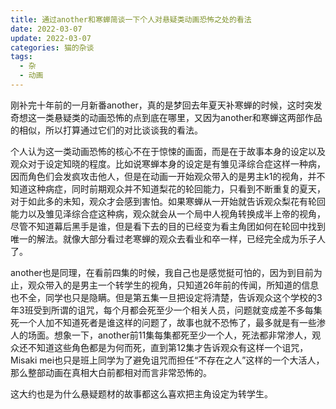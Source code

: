 ```yaml
---
title: 通过another和寒蝉简谈一下个人对悬疑类动画恐怖之处的看法
date: 2022-03-07
update: 2022-03-07
categories: 猫的杂谈
tags:
  - 杂
  - 动画
---
```

刚补完十年前的一月新番another，真的是梦回去年夏天补寒蝉的时候，这时突发奇想这一类悬疑类的动画恐怖的点到底在哪里，又因为another和寒蝉这两部作品的相似，所以打算通过它们的对比谈谈我的看法。  

个人认为这一类动画恐怖的核心不在于惊悚的画面，而是在于故事本身的设定以及观众对于设定知晓的程度。比如说寒蝉本身的设定是有雏见泽综合症这样一种病，因而角色们会发疯攻击他人，但是在动画一开始观众带入的是男主k1的视角，并不知道这种病症，同时前期观众并不知道梨花的轮回能力，只看到不断重复的夏天，对于如此多的未知，观众才会感到害怕。如果寒蝉从一开始就告诉观众梨花有轮回能力以及雏见泽综合症这种病，观众就会从一个局中人视角转换成半上帝的视角，尽管不知道幕后黑手是谁，但是看下去的目的已经变为看主角团如何在轮回中找到唯一的解法。就像大部分看过老寒蝉的观众去看业和卒一样，已经完全成为乐子人了。  

another也是同理，在看前四集的时候，我自己也是感觉挺可怕的，因为到目前为止，观众带入的是男主一个转学生的视角，只知道26年前的传闻，所知道的信息也不全，同学也只是隐瞒。但是第五集一旦把设定将清楚，告诉观众这个学校的3年3班受到所谓的诅咒，每个月都会死至少一个相关人员，问题就变成差不多每集死一个人加不知道死者是谁这样的问题了，故事也就不恐怖了，最多就是有一些渗人的场面。想象一下，another前11集每集都死至少一个人，死法都非常渗人，观众还不知道这些角色都是为何而死，直到第12集才告诉观众有这样一个诅咒，Misaki mei也只是班上同学为了避免诅咒而担任“不存在之人”这样的一个大活人，那么整部动画在真相大白前都相对而言非常恐怖的。  

这大约也是为什么悬疑题材的故事都这么喜欢把主角设定为转学生。